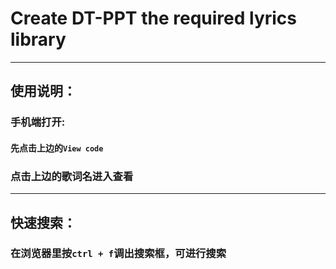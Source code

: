 # Create DT-PPT the required lyrics library

---

## 使用说明：

### 手机端打开:

#### 先点击上边的`View code`

### 点击上边的歌词名进入查看
---
## 快速搜索：

### 在浏览器里按`ctrl + f`调出搜索框，可进行搜索
